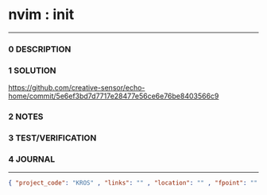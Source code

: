 # nvim : init
--------------------------------
### 0 DESCRIPTION


### 1 SOLUTION

https://github.com/creative-sensor/echo-home/commit/5e6ef3bd7d7717e28477e56ce6e76be8403566c9

### 2 NOTES


### 3 TEST/VERIFICATION


### 4 JOURNAL



--------------------------------
```json
{ "project_code": "KROS" , "links": "" , "location": "" , "fpoint": "" }
```
